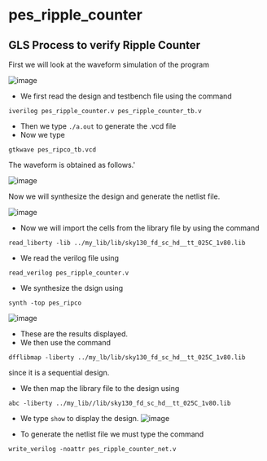 # pes_ripple_counter

## GLS Process to verify Ripple Counter

First we will look at the waveform simulation of the program 

![image](https://github.com/AniruddhaN2203/pes_ripple_counter/assets/142299140/53cfa01e-09ab-437c-ab05-f5ac31abf402)
- We first read the design and testbench file using the command
```
iverilog pes_ripple_counter.v pes_ripple_counter_tb.v
```
- Then we type ```./a.out``` to generate the .vcd file
- Now we type
```
gtkwave pes_ripco_tb.vcd
```
The waveform is obtained as follows.'

![image](https://github.com/AniruddhaN2203/pes_ripple_counter/assets/142299140/d746773b-15e4-44eb-b176-a489423bb13b)

Now we will synthesize the design and generate the netlist file.

![image](https://github.com/AniruddhaN2203/pes_ripple_counter/assets/142299140/de743bae-b8ff-489c-9a58-781f0abaffe8)
- Now we will import the cells from the library file by using the command
```
read_liberty -lib ../my_lib/lib/sky130_fd_sc_hd__tt_025C_1v80.lib
```
- We read the verilog file using
```
read_verilog pes_ripple_counter.v
```
- We synthesize the dsign using
```
synth -top pes_ripco
```

![image](https://github.com/AniruddhaN2203/pes_ripple_counter/assets/142299140/f98df9e6-467e-43f2-ab9f-e053c583a160)
- These are the results displayed.
- We then use the command
```
dfflibmap -liberty ../my_lb/lib/sky130_fd_sc_hd__tt_025C_1v80.lib
```
since it is a sequential design.
- We then map the library file to the design using
```
abc -liberty ../my_lib//lib/sky130_fd_sc_hd__tt_025C_1v80.lib
```
- We type ```show``` to display the design.
![image](https://github.com/AniruddhaN2203/pes_ripple_counter/assets/142299140/204ff87b-01cd-4814-a2d8-0a17a74b6725)

- To generate the netlist file we must type the command
```
write_verilog -noattr pes_ripple_counter_net.v
```
